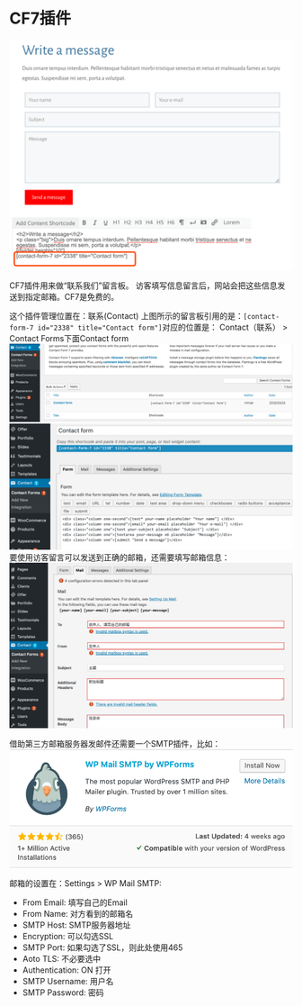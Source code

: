 # CF7插件

![](images/22.png)

CF7插件用来做“联系我们”留言板。 访客填写信息留言后，网站会把这些信息发送到指定邮箱。CF7是免费的。

这个插件管理位置在：联系(Contact)
上图所示的留言板引用的是：`[contact-form-7 id="2338" title="Contact form"]`对应的位置是：
Contact（联系） > Contact Forms下面Contact form
![](images/23.png)
![](images/24.png)
要使用访客留言可以发送到正确的邮箱，还需要填写邮箱信息：
![](images/25.png)

借助第三方邮箱服务器发邮件还需要一个SMTP插件，比如：
![](images/26.png)

邮箱的设置在：Settings > WP Mail SMTP:
- From Email: 填写自己的Email
- From Name: 对方看到的邮箱名
- SMTP Host: SMTP服务器地址
- Encryption: 可以勾选SSL
- SMTP Port: 如果勾选了SSL，则此处使用465
- Aoto TLS: 不必要选中
- Authentication: ON 打开
- SMTP Username: 用户名
- SMTP Password: 密码


